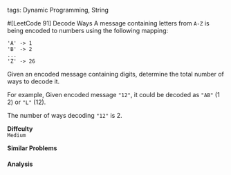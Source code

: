 tags: Dynamic Programming, String

#[LeetCode 91] Decode Ways
A message containing letters from `A-Z` is being encoded to numbers using the following mapping:

    'A' -> 1
    'B' -> 2
    ...
    'Z' -> 26

Given an encoded message containing digits, determine the total number of ways to decode it.

For example,
Given encoded message `"12"`, it could be decoded as `"AB"` (1 2) or `"L"` (12).

The number of ways decoding `"12"` is 2.


**Diffculty**  
`Medium`

**Similar Problems**  


#### Analysis




